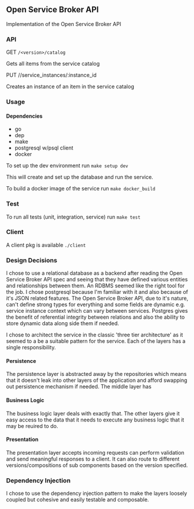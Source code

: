## Open Service Broker API

Implementation of the Open Service Broker API

### API

GET `/<version>/catalog`

Gets all items from the service catalog

PUT /<version>/service_instances/:instance_id

Creates an instance of an item in the service catalog

### Usage

#### Dependencies

- go
- dep
- make
- postgresql w/psql client
- docker

To set up the dev environment run `make setup dev`

This will create and set up the database and run the service.

To build a docker image of the service run `make docker_build`

### Test

To run all tests (unit, integration, service) run `make test`

### Client

A client pkg is available `./client`

### Design Decisions

I chose to use a relational database as a backend after reading the Open Service Broker API spec and seeing
that they have defined various entities and relationships between them. An RDBMS seemed like the right tool
for the job. I chose postgresql because I'm familiar with it and also because of it's JSON related features.
The Open Service Broker API, due to it's nature, can't define strong types for everything and some fields are
dynamic e.g. service instance context which can vary between services. Postgres gives the benefit of referential
integrity between relations and also the ability to store dynamic data along side them if needed.

I chose to architect the service in the classic 'three tier architecture' as it seemed to a be a suitable pattern
for the service. Each of the layers has a single responsibility.

#### Persistence

The persistence layer is abstracted away by the repositories which means that it doesn't leak
into other layers of the application and afford swapping out persistence mechanism if needed. The middle layer has

#### Business Logic

The business logic layer deals with exactly that. The other layers give it easy access to the data that it needs to
execute any business logic that it may be reuired to do.

#### Presentation

The presentation layer accepts incoming requests can perform validation and send meaningful responses to a client.
It can also route to different versions/compositions of sub components based on the version specified.

### Dependency Injection

I chose to use the dependency injection pattern to make the layers loosely coupled but cohesive and easily testable and composable.

